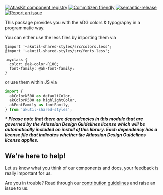 [![AtlasKit component registry](https://img.shields.io/badge/AtlasKit-components-FF5230.svg)](http://atlaskit.atlassian.com)
[![Commitizen friendly](https://img.shields.io/badge/commitizen-friendly-brightgreen.svg)](http://Commitizen.github.io/cz-cli/)
[![semantic-release](https://img.shields.io/badge/GitHub-semantic_release-ffab00.svg)](https://github.com/semantic-release/semantic-release)
[![Report an issue](https://img.shields.io/badge/Report-an_issue-6554C0.svg)](http://go.atlassian.com/atlaskit-issues)

This package provides you with the ADG colors & typography in a programmatic way.


You can either use the less files by importing them via

```less
@import '~akutil-shared-styles/src/colors.less';
@import '~akutil-shared-styles/src/fonts.less';

.myclass {
  color: @ak-color-R100;
  font-family: @ak-font-family;
}
```

or use them within JS via

```js
import {
  akColorN500 as defaultColor,
  akColorR500 as highlightColor,
  akFontFamily as fontFamily,
} from 'akutil-shared-styles';
```

___* Please note that there are dependencies in this module that are governed by the Atlassian Design Guidelines license which will be automatically included on install of this library. Each dependency has a license file that indicates whether the Atlassian Design Guidelines license applies.___

## We're here to help!

Let us know what you think of our components and docs, your feedback is really important for us.

Are you in trouble? Read through our [contribution guidelines](https://bitbucket.org/atlassian/atlaskit/src/HEAD/CONTRIBUTING.md) and raise an issue to us.

